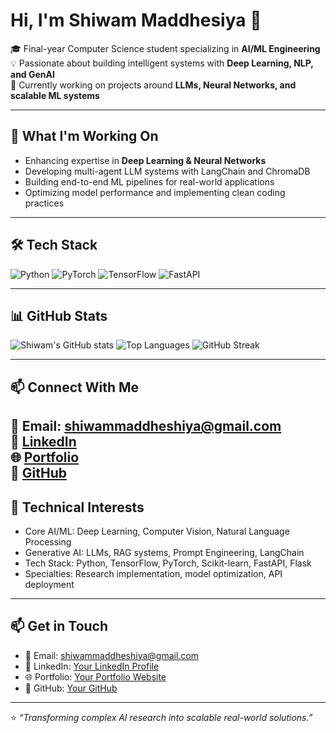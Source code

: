 # Hi, I'm Shiwam Maddhesiya 👋
🎓 Final-year Computer Science student specializing in **AI/ML Engineering**  
💡 Passionate about building intelligent systems with **Deep Learning, NLP, and GenAI**  
🚀 Currently working on projects around **LLMs, Neural Networks, and scalable ML systems**

---

## 🚀 What I'm Working On
- Enhancing expertise in **Deep Learning & Neural Networks**
- Developing multi-agent LLM systems with LangChain and ChromaDB
- Building end-to-end ML pipelines for real-world applications
- Optimizing model performance and implementing clean coding practices

---


## 🛠️ Tech Stack
![Python](https://img.shields.io/badge/Python-3776AB?style=for-the-badge&logo=python&logoColor=white)
![PyTorch](https://img.shields.io/badge/PyTorch-EE4C2C?style=for-the-badge&logo=pytorch&logoColor=white)
![TensorFlow](https://img.shields.io/badge/TensorFlow-FF6F00?style=for-the-badge&logo=tensorflow&logoColor=white)
![FastAPI](https://img.shields.io/badge/FastAPI-009688?style=for-the-badge&logo=fastapi&logoColor=white)

----


## 📊 GitHub Stats
![Shiwam's GitHub stats](https://github-readme-stats.vercel.app/api?username=Shiwam-m&show_icons=true&theme=radical)
![Top Languages](https://github-readme-stats.vercel.app/api/top-langs/?username=Shiwam-m&layout=compact&theme=radical)
![GitHub Streak](https://github-readme-streak-stats.herokuapp.com/?user=Shiwam-m&theme=radical)

---

## 📫 Connect With Me
📧 Email: **shiwammaddheshiya@gmail.com**  
💼 [LinkedIn](Your-LinkedIn-Link)  
🌐 [Portfolio](Your-Portfolio-Link)  
🐙 [GitHub](https://github.com/Shiwam-m)
----


## 💼 Technical Interests
- Core AI/ML: Deep Learning, Computer Vision, Natural Language Processing
- Generative AI: LLMs, RAG systems, Prompt Engineering, LangChain
- Tech Stack: Python, TensorFlow, PyTorch, Scikit-learn, FastAPI, Flask
- Specialties: Research implementation, model optimization, API deployment

---

## 📫 Get in Touch
- 📧 Email: [shiwammaddheshiya@gmail.com](mailto:shiwammaddheshiya@gmail.com)  
- 💼 LinkedIn: [Your LinkedIn Profile](https://www.linkedin.com/in/shiwamm/)
- 🌐 Portfolio: [Your Portfolio Website](https://shiwam-m.github.io/Portfolio/)
- 🐙 GitHub: [Your GitHub](https://github.com/Shiwam-m)

---
⭐️ *“Transforming complex AI research into scalable real-world solutions.”*

